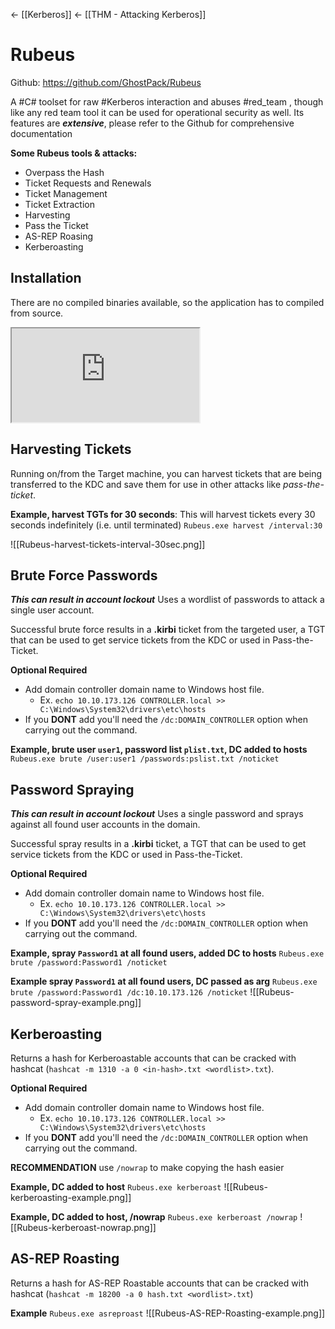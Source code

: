 <- [[Kerberos]]
<- [[THM - Attacking Kerberos]]
# Rubeus
Github: https://github.com/GhostPack/Rubeus

A #C\# toolset for raw #Kerberos interaction and abuses #red_team , though like any red team tool it can be used for operational security as well. Its features are **_extensive_**, please refer to the Github for comprehensive documentation

**Some Rubeus tools & attacks:**
- Overpass the Hash
- Ticket Requests and Renewals
- Ticket Management
- Ticket Extraction
- Harvesting
- Pass the Ticket
- AS-REP Roasing
- Kerberoasting


## Installation
There are no compiled binaries available, so the application has to compiled from source. 
<iframe src="https://github.com/GhostPack/Rubeus#compile-instructions" class="resize-vertical"></iframe>


## Harvesting Tickets
Running on/from the Target machine, you can harvest tickets that are being transferred to the KDC and save them for use in other attacks like *pass-the-ticket*. 

**Example, harvest TGTs for 30 seconds**:
This will harvest tickets every 30 seconds indefinitely (i.e. until terminated)
`Rubeus.exe harvest /interval:30`

![[Rubeus-harvest-tickets-interval-30sec.png]]

## Brute Force Passwords
***This can result in account lockout***
Uses a wordlist of passwords to attack a single user account. 

Successful brute force results in a **.kirbi** ticket from the targeted user, a TGT that can be used to get service tickets from the KDC or used in Pass-the-Ticket. 

**Optional Required**
- Add domain controller domain name to Windows host file. 
	- Ex. `echo 10.10.173.126 CONTROLLER.local >> C:\Windows\System32\drivers\etc\hosts`
- If you **DONT** add you'll need the `/dc:DOMAIN_CONTROLLER` option when carrying out the command.

**Example, brute user `user1`, password list `plist.txt`, DC added to hosts**
`Rubeus.exe brute /user:user1 /passwords:pslist.txt /noticket`


## Password Spraying
***This can result in account lockout***
Uses a single password and sprays against all found user accounts in the domain. 

Successful spray results in a **.kirbi** ticket, a TGT that can be used to get service tickets from the KDC or used in Pass-the-Ticket. 

**Optional Required**
- Add domain controller domain name to Windows host file. 
	- Ex. `echo 10.10.173.126 CONTROLLER.local >> C:\Windows\System32\drivers\etc\hosts`
- If you **DONT** add you'll need the `/dc:DOMAIN_CONTROLLER` option when carrying out the command.
 
 
**Example, spray `Password1` at all found users, added DC to hosts**
`Rubeus.exe brute /password:Password1 /noticket`

**Example spray `Password1` at all found users, DC passed as arg**
`Rubeus.exe brute /password:Password1 /dc:10.10.173.126 /noticket`
![[Rubeus-password-spray-example.png]]

## Kerberoasting
Returns a hash for Kerberoastable accounts that can be cracked with hashcat (`hashcat -m 1310 -a 0 <in-hash>.txt <wordlist>.txt`). 

**Optional Required**
- Add domain controller domain name to Windows host file. 
	- Ex. `echo 10.10.173.126 CONTROLLER.local >> C:\Windows\System32\drivers\etc\hosts`
- If you **DONT** add you'll need the `/dc:DOMAIN_CONTROLLER` option when carrying out the command.

**RECOMMENDATION** 
use `/nowrap` to make copying the hash easier

**Example, DC added to host**
`Rubeus.exe kerberoast`
![[Rubeus-kerberoasting-example.png]]

**Example, DC added to host, /nowrap**
`Rubeus.exe kerberoast /nowrap`
![[Rubeus-kerberoast-nowrap.png]]

## AS-REP Roasting
Returns a hash for AS-REP Roastable accounts that can be cracked with hashcat (`hashcat -m 18200 -a 0 hash.txt <wordlist>.txt`)

**Example**
`Rubeus.exe asreproast`
![[Rubeus-AS-REP-Roasting-example.png]]